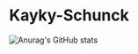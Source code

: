 # Kayky-Schunck

![Anurag's GitHub stats](https://github-readme-stats.vercel.app/api?username=anuraghazra&show_icons=true&theme=transparent)


 

  
